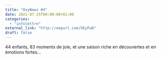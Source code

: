 ```yaml
---
title: "OxyNews #4"
date: 2021-07-25T00:00:00+01:00
categories: 
  - "infolettre"
external_link: "http://eepurl.com/hEyFwD"
draft: false
---
```

44 enfants, 83 moments de joie, et une saison riche en découvertes et en émotions fortes...
